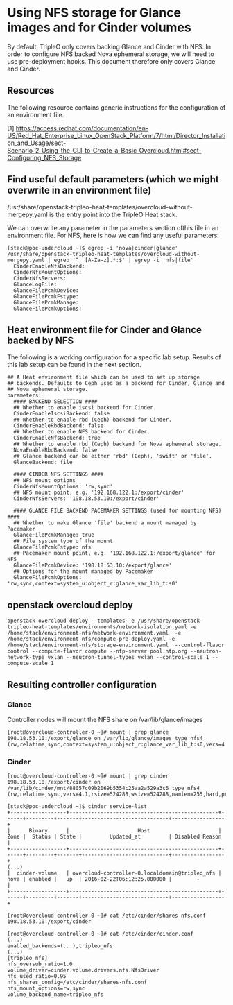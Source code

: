 # Using NFS storage for Glance images and for Cinder volumes
By default, TripleO only covers backing Glance and Cinder with NFS. 
In order to configure NFS backed Nova ephemeral storage, we will need to use pre-deployment hooks.
This document therefore only covers Glance and Cinder.

## Resources
The following resource contains generic instructions for the configuration of an environment file.

[1] https://access.redhat.com/documentation/en-US/Red_Hat_Enterprise_Linux_OpenStack_Platform/7/html/Director_Installation_and_Usage/sect-Scenario_2_Using_the_CLI_to_Create_a_Basic_Overcloud.html#sect-Configuring_NFS_Storage

## Find useful default parameters (which we might overwrite in an environment file)
/usr/share/openstack-tripleo-heat-templates/overcloud-without-mergepy.yaml is the entry point into the TripleO Heat stack.

We can overwrite any parameter in the parameters section ofthis file in an environment file. For NFS, here is how we can find 
any useful parameters:

```
[stack@poc-undercloud ~]$ egrep -i 'nova|cinder|glance' /usr/share/openstack-tripleo-heat-templates/overcloud-without-mergepy.yaml | egrep '^  [A-Za-z].*:$' | egrep -i 'nfs|file'
  CinderEnableNfsBackend:
  CinderNfsMountOptions:
  CinderNfsServers:
  GlanceLogFile:
  GlanceFilePcmkDevice:
  GlanceFilePcmkFstype:
  GlanceFilePcmkManage:
  GlanceFilePcmkOptions:
```

## Heat environment file for Cinder and Glance backed by NFS
The following is a working configuration for a specific lab setup. Results of this lab setup can be found in the next section.
```
## A Heat environment file which can be used to set up storage
## backends. Defaults to Ceph used as a backend for Cinder, Glance and
## Nova ephemeral storage.
parameters:
  #### BACKEND SELECTION ####
  ## Whether to enable iscsi backend for Cinder.
  CinderEnableIscsiBackend: false
  ## Whether to enable rbd (Ceph) backend for Cinder.
  CinderEnableRbdBackend: false
  ## Whether to enable NFS backend for Cinder.
  CinderEnableNfsBackend: true
  ## Whether to enable rbd (Ceph) backend for Nova ephemeral storage.
  NovaEnableRbdBackend: false
  ## Glance backend can be either 'rbd' (Ceph), 'swift' or 'file'.
  GlanceBackend: file

  #### CINDER NFS SETTINGS ####
  ## NFS mount options
  CinderNfsMountOptions: 'rw,sync'
  ## NFS mount point, e.g. '192.168.122.1:/export/cinder'
  CinderNfsServers: '198.18.53.10:/export/cinder'

  #### GLANCE FILE BACKEND PACEMAKER SETTINGS (used for mounting NFS) ####
  ## Whether to make Glance 'file' backend a mount managed by Pacemaker
  GlanceFilePcmkManage: true
  ## File system type of the mount
  GlanceFilePcmkFstype: nfs
  ## Pacemaker mount point, e.g. '192.168.122.1:/export/glance' for NFS
  GlanceFilePcmkDevice: '198.18.53.10:/export/glance'
  ## Options for the mount managed by Pacemaker
  GlanceFilePcmkOptions: 'rw,sync,context=system_u:object_r:glance_var_lib_t:s0'
```
## openstack overcloud deploy
```
openstack overcloud deploy --templates -e /usr/share/openstack-tripleo-heat-templates/environments/network-isolation.yaml -e /home/stack/environment-nfs/network-environment.yaml  -e /home/stack/environment-nfs/compute-pre-deploy.yaml -e /home/stack/environment-nfs/storage-environment.yaml  --control-flavor control --compute-flavor compute --ntp-server pool.ntp.org --neutron-network-type vxlan --neutron-tunnel-types vxlan --control-scale 1 --compute-scale 1
```

## Resulting controller configuration
### Glance
Controller nodes will mount the NFS share on /var/lib/glance/images
```
[root@overcloud-controller-0 ~]# mount | grep glance
198.18.53.10:/export/glance on /var/lib/glance/images type nfs4 (rw,relatime,sync,context=system_u:object_r:glance_var_lib_t:s0,vers=4.0,rsize=524288,wsize=524288,namlen=255,hard,proto=tcp,port=0,timeo=600,retrans=2,sec=sys,clientaddr=198.18.53.34,local_lock=none,addr=198.18.53.10)
```
### Cinder
```
[root@overcloud-controller-0 ~]# mount | grep cinder
198.18.53.10:/export/cinder on /var/lib/cinder/mnt/88057c09b2069b5354c25aa2a529a3c6 type nfs4 (rw,relatime,sync,vers=4.1,rsize=524288,wsize=524288,namlen=255,hard,proto=tcp,port=0,timeo=600,retrans=2,sec=sys,clientaddr=198.18.53.30,local_lock=none,addr=198.18.53.10)
```
```
[stack@poc-undercloud ~]$ cinder service-list
+------------------+------------------------------------------------+------+---------+-------+----------------------------+-----------------+
|      Binary      |                      Host                      | Zone |  Status | State |         Updated_at         | Disabled Reason |
+------------------+------------------------------------------------+------+---------+-------+----------------------------+-----------------+
(...)
|  cinder-volume   | overcloud-controller-0.localdomain@tripleo_nfs | nova | enabled |   up  | 2016-02-22T06:12:25.000000 |        -        |
+------------------+------------------------------------------------+------+---------+-------+----------------------------+-----------------+

```

```
[root@overcloud-controller-0 ~]# cat /etc/cinder/shares-nfs.conf
198.18.53.10:/export/cinder
```

```
[root@overcloud-controller-0 ~]# cat /etc/cinder/cinder.conf
(...)
enabled_backends=(...),tripleo_nfs
(...)
[tripleo_nfs]
nfs_oversub_ratio=1.0
volume_driver=cinder.volume.drivers.nfs.NfsDriver
nfs_used_ratio=0.95
nfs_shares_config=/etc/cinder/shares-nfs.conf
nfs_mount_options=rw,sync
volume_backend_name=tripleo_nfs
```
